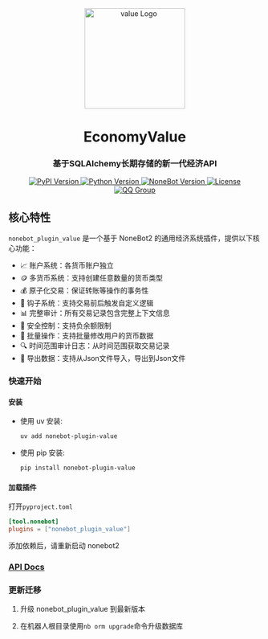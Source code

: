<div align="center">
  <a href="https://github.com/JohnRichard4096/nonebot_plugin_value/">
    <img src="https://github.com/user-attachments/assets/b5162036-5b17-4cf4-b0cb-8ec842a71bc6" width="200" alt="value Logo">
  </a>
  <h1>EconomyValue</h1>
  <h3>基于SQLAlchemy长期存储的新一代经济API</h3>

  <p>
    <a href="https://pypi.org/project/nonebot-plugin-value/">
      <img src="https://img.shields.io/pypi/v/nonebot-plugin-value?color=blue&style=flat-square" alt="PyPI Version">
    </a>
    <a href="https://www.python.org/">
      <img src="https://img.shields.io/badge/python-3.10+-blue?logo=python&style=flat-square" alt="Python Version">
    </a>
    <a href="https://nonebot.dev/">
      <img src="https://img.shields.io/badge/nonebot2-2.4.0+-blue?style=flat-square" alt="NoneBot Version">
    </a>
    <a href="LICENSE">
      <img src="https://img.shields.io/github/license/JohnRichard4096/nonebot_plugin_value?style=flat-square" alt="License">
    </a>
    <a href="https://qm.qq.com/q/PFcfb4296m">
      <img src="https://img.shields.io/badge/QQ%E7%BE%A4-1002495699-blue?style=flat-square" alt="QQ Group">
    </a>
  </p>
</div>

## 核心特性

`nonebot_plugin_value` 是一个基于 NoneBot2 的通用经济系统插件，提供以下核心功能：

- 📈 账户系统：各货币账户独立
- 🪙 多货币系统：支持创建任意数量的货币类型
- 💰 原子化交易：保证转账等操作的事务性
- 🔁 钩子系统：支持交易前后触发自定义逻辑
- 📊 完整审计：所有交易记录包含完整上下文信息
- 🔐 安全控制：支持负余额限制
- 📝 批量操作：支持批量修改用户的货币数据
- 🔍 时间范围审计日志：从时间范围获取交易记录
- 🚀 导出数据：支持从Json文件导入，导出到Json文件

### 快速开始

#### 安装

- 使用 uv 安装:

  ```bash
  uv add nonebot-plugin-value
  ```

- 使用 pip 安装:

  ```bash
  pip install nonebot-plugin-value
  ```

#### 加载插件

打开`pyproject.toml`

```toml
[tool.nonebot]
plugins = ["nonebot_plugin_value"]
```

添加依赖后，请重新启动 nonebot2

### [API Docs](docs/api.md)

### 更新迁移

1. 升级 nonebot_plugin_value 到最新版本

2. 在机器人根目录使用`nb orm upgrade`命令升级数据库
